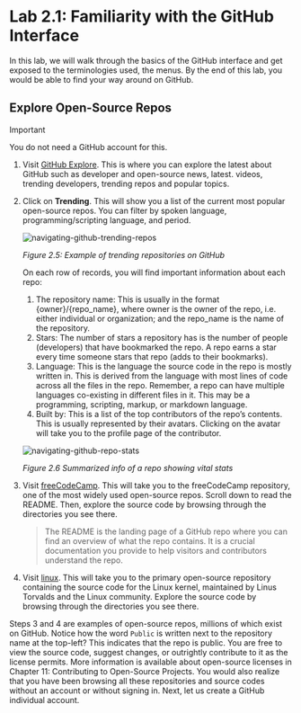 # Lab 2.1: Familiarity with the GitHub Interface
In this lab, we will walk through the basics of the GitHub interface and get exposed to the terminologies used, the menus. By the end of this lab, you would be able to find your way around on GitHub.
## Explore Open-Source Repos
> [!IMPORTANT]
> You do not need a GitHub account for this.
1.	Visit [GitHub Explore](https://github.com/explore).
    This is where you can explore the latest about GitHub such as developer and open-source news, latest. videos, trending developers, trending repos and popular topics.
2.	Click on **Trending**.
    This will show you a list of the current most popular open-source repos. You can filter by spoken language, programming/scripting language, and period.

    ![navigating-github-trending-repos](https://github.com/user-attachments/assets/ca0edf05-5296-4362-a809-5bdc66236001)
 
    _Figure 2.5: Example of trending repositories on GitHub_
  	
    On each row of records, you will find important information about each repo: 
      1. The repository name: This is usually in the format {owner}/{repo_name}, where owner is the owner of the repo, i.e. either individual or organization; and the repo_name is the name of the repository.
      2. Stars: The number of stars a repository has is the number of people (developers) that have bookmarked the repo. A repo earns a star every time someone stars that repo (adds to their bookmarks).
      3. Language: This is the language the source code in the repo is mostly written in. This is derived from the language with most lines of code across all the files in the repo. Remember, a repo can have multiple languages co-existing in different files in it. This may be a programming, scripting, markup, or markdown language.
      4. Built by: This is a list of the top contributors of the repo’s contents. This is usually represented by their avatars. Clicking on the avatar will take you to the profile page of the contributor.
  	
      ![navigating-github-repo-stats](https://github.com/user-attachments/assets/bb853d7e-aeca-42bd-b375-7d8c65d316c3)

       _Figure 2.6 Summarized info of a repo showing vital stats_
4.	Visit [freeCodeCamp](https://github.com/freeCodeCamp/freeCodeCamp). This will take you to the freeCodeCamp repository, one of the most widely used open-source repos. Scroll down to read the README. Then, explore the source code by browsing through the directories you see there.
    > The README is the landing page of a GitHub repo where you can find an overview of what the repo contains. It is a crucial documentation you provide to help visitors and contributors understand the repo.
5.	Visit [linux](https://github.com/torvalds/linux). This will take you to the primary open-source repository containing the source code for the Linux kernel, maintained by Linus Torvalds and the Linux community. Explore the source code by browsing through the directories you see there.

Steps 3 and 4 are examples of open-source repos, millions of which exist on GitHub. Notice how the word `Public` is written next to the repository name at the top-left? This indicates that the repo is public. You are free to view the source code, suggest changes, or outrightly contribute to it as the license permits. More information is available about open-source licenses in Chapter 11: Contributing to Open-Source Projects.
You would also realize that you have been browsing all these repositories and source codes without an account or without signing in. Next, let us create a GitHub individual account.

